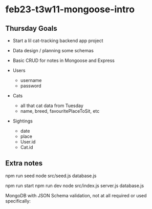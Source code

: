 # feb23-t3w11-mongoose-intro

## Thursday Goals

- Start a lil cat-tracking backend app project
- Data design / planning some schemas
- Basic CRUD for notes in Mongoose and Express


- Users 
	- username
	- password
- Cats 
	- all that cat data from Tuesday 
	- name, breed, favouritePlaceToSit, etc 
- Sightings 
	- date
	- place
	- User.id
	- Cat.id 

## Extra notes 

npm run seed
node src/seed.js
	database.js

npm run start
npm run dev
node src/index.js
	server.js
		database.js 

MongoDB with JSON Schema validation, not at all required or used specifically:
<!-- db.createCollection("messages", {
   validator: {
      $jsonSchema: {
         bsonType: "object",
         // the required fields, no message without any of these fields
         required: [ "text", "user", "likes"],
         properties: {
            text: {
               bsonType: "string",
               description: "must be a string and is required"
            }, -->